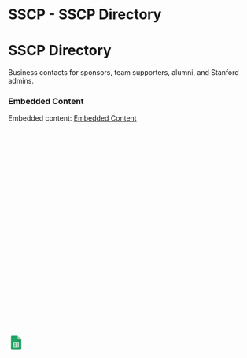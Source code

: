 # SSCP - SSCP Directory

# SSCP Directory

Business contacts for sponsors, team supporters, alumni, and Stanford admins.

[](https://docs.google.com/spreadsheets/d/0Aj98Z3dc1q87dEJMYWJQaEphd1dhSWtTdHNLQ2NsSHc/edit)

### Embedded Content

Embedded content: [Embedded Content]()

<iframe width="100%" height="400" src="" frameborder="0"></iframe>

![](../../../../../assets/sheets_32dp.png)

